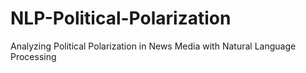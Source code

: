 # NLP-Political-Polarization
Analyzing Political Polarization in News Media with Natural Language Processing
